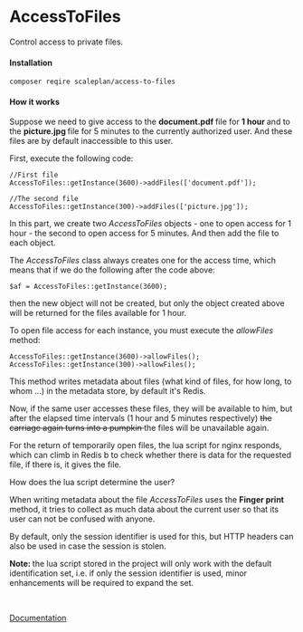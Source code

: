 # AccessToFiles

Control access to private files.

#### Installation

``
composer reqire scaleplan/access-to-files
``

#### How it works

Suppose we need to give access to the <b> document.pdf </b> file for <b> 1 hour </b> and to the <b> picture.jpg </b> file for 5 minutes to the currently authorized user. And these files are by default inaccessible to this user.

First, execute the following code:

```
//First file
AccessToFiles::getInstance(3600)->addFiles(['document.pdf']);

//The second file
AccessToFiles::getInstance(300)->addFiles(['picture.jpg']);
```

In this part, we create two <i> AccessToFiles </i> objects - one to open access for 1 hour - the second to open access for 5 minutes. And then add the file to each object.

The <i> AccessToFiles </i> class always creates one for the access time, which means that if we do the following after the code above:

```
$af = AccessToFiles::getInstance(3600);
```

then the new object will not be created, but only the object created above will be returned for the files available for 1 hour.

To open file access for each instance, you must execute the <i> allowFiles </i> method:

```
AccessToFiles::getInstance(3600)->allowFiles();
AccessToFiles::getInstance(300)->allowFiles();
```

This method writes metadata about files (what kind of files, for how long, to whom ...) in the metadata store, by default it's Redis.

Now, if the same user accesses these files, they will be available to him, but after the elapsed time intervals (1 hour and 5 minutes respectively) <del> the carriage again turns into a pumpkin </del> the files will be unavailable again.

For the return of temporarily open files, the lua script for nginx responds, which can climb in Redis b to check whether there is data for the requested file, if there is, it gives the file.

How does the lua script determine the user?

When writing metadata about the file <i> AccessToFiles </i> uses the <b> Finger print </b> method, it tries to collect as much data about the current user so that its user can not be confused with anyone.

By default, only the session identifier is used for this, but HTTP headers can also be used in case the session is stolen.

<b> Note: </b> the lua script stored in the project will only work with the default identification set, i.e. if only the session identifier is used, minor enhancements will be required to expand the set.


<br>

[Documentation](docs_en)
